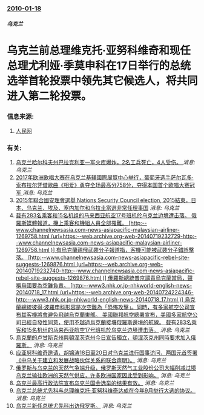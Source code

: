 ### [2010-01-18](/news/2010/01/18/index.md)

##### 乌克兰
#  乌克兰前总理维克托·亚努科维奇和现任总理尤利娅·季莫申科在17日举行的总统选举首轮投票中领先其它候选人，将共同进入第二轮投票。




### 信息来源:

1. [人民网](http://world.people.com.cn/GB/57507/10793883.html)

### 有关:

1. [ 乌克兰哈尔科夫州巴拉克利亚一军火库爆炸，2名工兵死亡，4人受伤。 ](/zh/news/2019/11/15/乌克兰哈尔科夫州巴拉克利亚一军火库爆炸-2名工兵死亡-4人受伤.md) _消息: 乌克兰_
2. [2017年欧洲歌唱大赛在乌克兰基辅國際展覽中心举行，葡萄牙选手萨尔瓦多·索布拉尔凭借歌曲《相爱》勇夺全场最高分758分，夺得本国首个欧唱大赛冠军 ](/zh/news/2017/05/14/2017年欧洲歌唱大赛在乌克兰基辅國際展覽中心举行-葡萄牙选手萨尔瓦多-索布拉尔凭借歌曲-相爱-勇夺全场最高分758分.md) _消息: 乌克兰_
3. [2015年聯合國安理會選舉 Nations Security Council election, 2015結束，日本、乌克兰、埃及、塞内加尔和乌拉圭當選非常任理事国](/zh/news/2015/10/15/2015年聯合國安理會選舉-Nations-Security-Council-election-2015結束-日本-乌.md) _消息: 乌克兰_
4. [ 载有283名乘客和15名机组的马来西亚航空17号班机於乌克兰边境遭击落。 俄羅斯媒體報道，機上乘客和機組人員全部罹難。 [http:--www.channelnewsasia.com-news-asiapacific-malaysian-airliner-1269758.html (url=https:--web.archive.org-web-20140719232729-http:--www.channelnewsasia.com-news-asiapacific-malaysian-airliner-1269758.html )] 有烏克蘭親俄武裝分子報道指，客機可能被武裝分子錯誤擊落。 [http:--www.channelnewsasia.com-news-asiapacific-rebel-site-suggests-1269876.html (url=https:--web.archive.org-web-20140719232740-http:--www.channelnewsasia.com-news-asiapacific-rebel-site-suggests-1269876.html )] 俄羅斯總統普京譴責烏克蘭當局，聲稱烏國要為空難負責。 [http:--www3.nhk.or.jp-nhkworld-english-news-20140718_17.html (url=https:--web.archive.org-web-20140724224346-http:--www3.nhk.or.jp-nhkworld-english-news-20140718_17.html )] 烏克蘭總統彼得·波羅申科形容是次空難為「恐怖攻擊」。同時，有多家航空公司宣布其客機將會避免飛越烏克蘭東部。 美國聯邦航空總署宣布，美國多家航空公司已經自發性同意，使用不越過烏克蘭接壤俄羅斯邊境的航線。 载有283名乘客和15名机组的马来西亚航空17号班机於乌克兰边境遭击落。](/zh/news/2014/07/17/载有283名乘客和15名机组的马来西亚航空17号班机於乌克兰边境遭击落-俄羅斯媒體報道-機上乘客和機組人員全部罹難.md) _消息: 乌克兰_
5. [ 烏克蘭的卢甘斯克州與頓涅茨克州今日宣告獨立，頓涅茨克州同時要求加入俄羅斯。](/zh/news/2014/05/13/烏克蘭的卢甘斯克州與頓涅茨克州今日宣告獨立-頓涅茨克州同時要求加入俄羅斯.md) _消息: 乌克兰_
6. [应亚努科维奇邀请，胡锦涛18日至20日对乌克兰进行国事访问，两国元首签署《中乌关于建立和发展战略伙伴关系的联合声明》。](/zh/news/2011/06/20/应亚努科维奇邀请-胡锦涛18日至20日对乌克兰进行国事访问-两国元首签署-中乌关于建立和发展战略伙伴关系的联合声明.md) _消息: 乌克兰_
7. [俄罗斯与乌克兰的天然气争端升级，俄罗斯天然气工业股份公司大幅削减过境乌克兰输往欧洲的天然气供应，许多欧洲国家因此受到影响。](/zh/news/2009/01/5/俄罗斯与乌克兰的天然气争端升级-俄罗斯天然气工业股份公司大幅削减过境乌克兰输往欧洲的天然气供应-许多欧洲国家因此受到影响.md) _消息: 乌克兰_
8. [乌克兰最高行政法院宣布乌克兰国会选举的结果有效。](/zh/news/2007/10/25/乌克兰最高行政法院宣布乌克兰国会选举的结果有效.md) _消息: 乌克兰_
9. [乌克兰总统尤先科与总理维克托·亚努科维奇达成在今年9月举行大选的协议。](/zh/news/2007/05/27/乌克兰总统尤先科与总理维克托-亚努科维奇达成在今年9月举行大选的协议.md) _消息: 乌克兰_
10. [ 乌克兰新任总统尤先科出访俄罗斯。](/zh/news/2005/01/24/乌克兰新任总统尤先科出访俄罗斯.md) _消息: 乌克兰_
